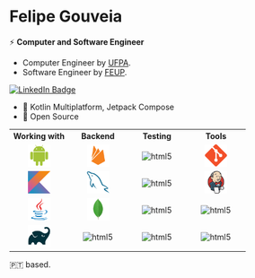 # Felipe Gouveia

⚡ **Computer and Software Engineer**

- Computer Engineer by <a href="https://portal.ufpa.br/">UFPA</a>.
- Software Engineer by <a href="https://sigarra.up.pt/feup/pt/web_page.inicial">FEUP</a>.

[![LinkedIn Badge](https://img.shields.io/badge/-LinkedIn-blue?style=for-the-badge&logo=linkedin&logoColor=white)](https://linkedin.com/in/gouveiafelipe)

- 🌱 Kotlin Multiplatform, Jetpack Compose
- 💟 Open Source

<table style="width:100%">
  <tr>
    <th width="25%">Working with</th>
    <th width="25%">Backend</th>
    <th width="25%">Testing</th>
    <th width="25%">Tools</th>
  </tr>
  <tr>
    <td align="center"><img src="https://raw.githubusercontent.com/devicons/devicon/master/icons/android/android-plain.svg" alt="html5"  width="40" height="40"/></td>
    <td align="center"><img src="https://raw.githubusercontent.com/devicons/devicon/master/icons/firebase/firebase-plain.svg" alt="html5"  width="40" height="40"/></td>
    <td align="center"><img src="https://junit.org/junit5/assets/img/junit5-logo.png" alt="html5"  width="40" height="40"/></td>
     <td align="center"><img src="https://raw.githubusercontent.com/devicons/devicon/master/icons/git/git-original.svg" alt="html5"  width="40" height="40"/></td>
  </tr>
  <tr>
    <td align="center"><img src="https://raw.githubusercontent.com/devicons/devicon/master/icons/kotlin/kotlin-original.svg" alt="html5"  width="40" height="40"/></td>
    <td align="center"><img src="https://raw.githubusercontent.com/devicons/devicon/master/icons/mysql/mysql-plain.svg" alt="html5"  width="40" height="40"/></td>
    <td align="center"><img src="https://miro.medium.com/max/283/0*Wpt99FItjbBvzrgL.png" alt="html5"  width="40" height="40"/></td>
    <td align="center"><img src="https://raw.githubusercontent.com/devicons/devicon/master/icons/jenkins/jenkins-original.svg" alt="html5"  width="40" height="40"/></td>
  </tr>
  <tr>
    <td align="center"><img src="https://raw.githubusercontent.com/devicons/devicon/master/icons/java/java-original.svg" alt="html5"  width="40" height="40"/></td>
    <td align="center"><img src="https://raw.githubusercontent.com/devicons/devicon/master/icons/mongodb/mongodb-original.svg" alt="html5"  width="40" height="40"/></td>
    <td align="center"><img src="https://miro.medium.com/max/590/1*Yenm3nPIxBQTHBs1fUzaUQ.png" alt="html5"  width="40" height="40"/></td>
    <td align="center"><img src="https://cdn.zeplin.io/assets/lp/img/icZeplin.svg" alt="html5"  width="40" height="40"/></td>
  </tr>
  <tr>
    <td align="center"><img src="https://raw.githubusercontent.com/devicons/devicon/master/icons/gradle/gradle-plain.svg" alt="html5"  width="40" height="40"/></td>
    <td align="center"><img src="https://upload.wikimedia.org/wikipedia/commons/thumb/9/97/Sqlite-square-icon.svg/1200px-Sqlite-square-icon.svg.png" alt="html5"  width="40" height="40"/></td>
    <td align="center"><img src="https://static.javatpoint.com/tutorial/mockito/images/mockito.png" alt="html5"  width="40" height="40"/></td>
    <td align="center"><img src="https://user-images.githubusercontent.com/15472/41327135-e4bf090c-6eca-11e8-9b76-032e8e2b0707.png" alt="html5"  width="40" height="40"/></td>
  </tr>
  
  
  
</table>

🇵🇹 based.

<!--
**felipe-gouveia/felipe-gouveia** is a ✨ _special_ ✨ repository because its `README.md` (this file) appears on your GitHub profile.

Here are some ideas to get you started:

- 🔭 I’m currently working on ...
- 🌱 I’m currently learning ...
- 👯 I’m looking to collaborate on ...
- 🤔 I’m looking for help with ...
- 💬 Ask me about ...
- 📫 How to reach me: ...
- 😄 Pronouns: ...
- ⚡ Fun fact: ...
-->
